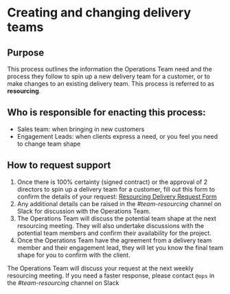 # Creating and changing delivery teams

## Purpose
This process outlines the information the Operations Team need and the process they follow to spin up a new delivery team for a customer, or to make changes to an existing delivery team. This process is referred to as **resourcing**.

## Who is responsible for enacting this process:
* Sales team: when bringing in new customers
* Engagement Leads: when clients express a need, or you feel you need to change team shape

## How to request support
1. Once there is 100% certainty (signed contract) or the approval of 2 directors to spin up a delivery team for a customer, fill out this form to confirm the details of your request: [Resourcing Delivery Request Form](https://goo.gl/forms/KBp22QlVpz6JZExO2)
2. Any additional details can be raised in the *#team-resourcing* channel on Slack for discussion with the Operations Team.
3. The Operations Team will discuss the potential team shape at the next resourcing meeting. They will also undertake discussions with the potential team members and confirm their availability for the project.
4. Once the Operations Team have the agreement from a delivery team member and their engagement lead, they will let you know the final team shape for you to confirm with the client.

The Operations Team will discuss your request at the next weekly resourcing meeting. If you need a faster response, please contact `@ops` in the *#team-resourcing* channel on Slack
